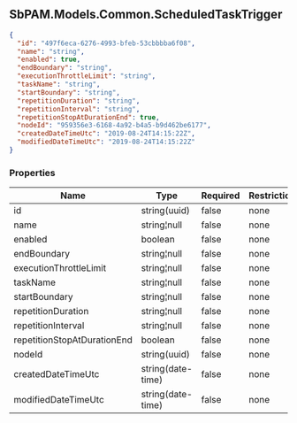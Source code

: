 
<h2 id="tocS_SbPAM.Models.Common.ScheduledTaskTrigger">SbPAM.Models.Common.ScheduledTaskTrigger</h2>

<a id="schemasbpam.models.common.scheduledtasktrigger"></a>
<a id="schema_SbPAM.Models.Common.ScheduledTaskTrigger"></a>
<a id="tocSsbpam.models.common.scheduledtasktrigger"></a>
<a id="tocssbpam.models.common.scheduledtasktrigger"></a>

```json
{
  "id": "497f6eca-6276-4993-bfeb-53cbbbba6f08",
  "name": "string",
  "enabled": true,
  "endBoundary": "string",
  "executionThrottleLimit": "string",
  "taskName": "string",
  "startBoundary": "string",
  "repetitionDuration": "string",
  "repetitionInterval": "string",
  "repetitionStopAtDurationEnd": true,
  "nodeId": "959356e3-6168-4a92-b4a5-b9d462be6177",
  "createdDateTimeUtc": "2019-08-24T14:15:22Z",
  "modifiedDateTimeUtc": "2019-08-24T14:15:22Z"
}

```

### Properties

|Name|Type|Required|Restrictions|Description|
|---|---|---|---|---|
|id|string(uuid)|false|none|none|
|name|string¦null|false|none|none|
|enabled|boolean|false|none|none|
|endBoundary|string¦null|false|none|none|
|executionThrottleLimit|string¦null|false|none|none|
|taskName|string¦null|false|none|none|
|startBoundary|string¦null|false|none|none|
|repetitionDuration|string¦null|false|none|none|
|repetitionInterval|string¦null|false|none|none|
|repetitionStopAtDurationEnd|boolean|false|none|none|
|nodeId|string(uuid)|false|none|none|
|createdDateTimeUtc|string(date-time)|false|none|none|
|modifiedDateTimeUtc|string(date-time)|false|none|none|


